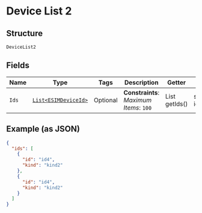 
# Device List 2

## Structure

`DeviceList2`

## Fields

| Name | Type | Tags | Description | Getter | Setter |
|  --- | --- | --- | --- | --- | --- |
| `Ids` | [`List<ESIMDeviceId>`](../../doc/models/esim-device-id.md) | Optional | **Constraints**: *Maximum Items*: `100` | List<ESIMDeviceId> getIds() | setIds(List<ESIMDeviceId> ids) |

## Example (as JSON)

```json
{
  "ids": [
    {
      "id": "id4",
      "kind": "kind2"
    },
    {
      "id": "id4",
      "kind": "kind2"
    }
  ]
}
```

